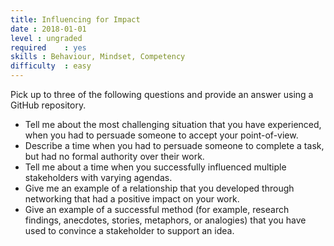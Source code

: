 ```yaml
---
title: Influencing for Impact
date : 2018-01-01
level : ungraded
required    : yes
skills : Behaviour, Mindset, Competency
difficulty  : easy
---
```

Pick up to three of the following questions and provide an answer using a GitHub repository.

- Tell me about the most challenging situation that you have experienced, when you had to persuade someone to accept your point-of-view.
- Describe a time when you had to persuade someone to complete a task, but had no formal authority over their work.
- Tell me about a time when you successfully influenced multiple stakeholders with varying agendas.
- Give me an example of a relationship that you developed through networking that had a positive impact on your work.
- Give an example of a successful method (for example, research findings, anecdotes, stories, metaphors, or analogies) that you have used to convince a stakeholder to support an idea.
